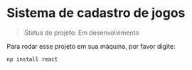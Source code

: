 # Sistema de cadastro de jogos

>Status do projeto: Em desenvolvimento

Para rodar esse projeto em sua máquina, por favor digite:

```
np install react
```
